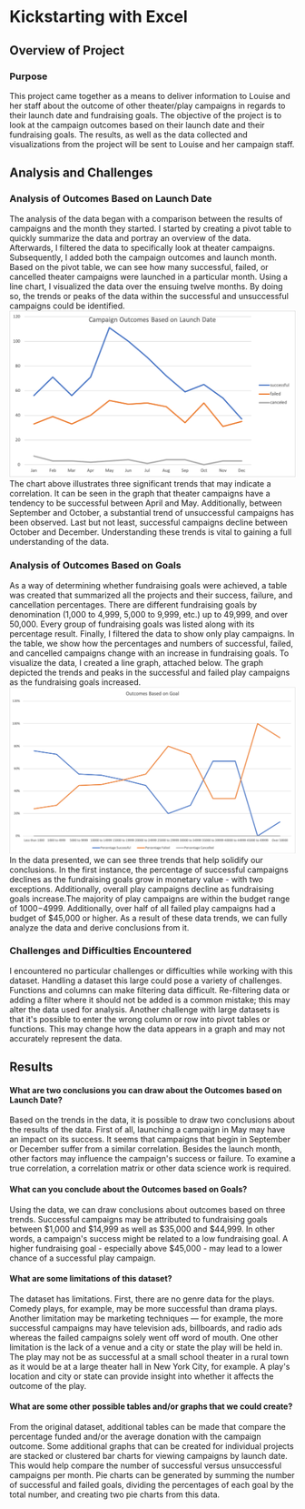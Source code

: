 # Kickstarting with Excel
 
## Overview of Project
 
### Purpose
This project came together as a means to deliver information to Louise and her staff about the outcome of other theater/play campaigns in regards to their launch date and fundraising goals. The objective of the project is to look at the campaign outcomes based on their launch date and their fundraising goals. The results, as well as the data collected and visualizations from the project will be sent to Louise and her campaign staff.
 
## Analysis and Challenges
 
### Analysis of Outcomes Based on Launch Date
The analysis of the data began with a comparison between the results of campaigns and the month they started. I started by creating a pivot table to quickly summarize the data and portray an overview of the data. Afterwards, I filtered the data to specifically look at theater campaigns. Subsequently, I added both the campaign outcomes and launch month.
 Based on the pivot table, we can see how many successful, failed, or cancelled theater campaigns were launched in a particular month. Using a line chart, I visualized the data over the ensuing twelve months. By doing so, the trends or peaks of the data within the successful and unsuccessful campaigns could be identified.
![Outcomes_Based_on_Launch_Date](https://github.com/shireenkahlon/Kickstarter-Analysis/blob/main/Screenshots/Theater_Outcomes_vs_Launch.png)
 The chart above illustrates three significant trends that may indicate a correlation. It can be seen in the graph that theater campaigns have a tendency to be successful between April and May. Additionally, between September and October, a substantial trend of unsuccessful campaigns has been observed. Last but not least, successful campaigns decline between October and December. Understanding these trends is vital to gaining a full understanding of the data.
 
### Analysis of Outcomes Based on Goals
 As a way of determining whether fundraising goals were achieved, a table was created that summarized all the projects and their success, failure, and cancellation percentages. There are different fundraising goals by denomination (1,000 to 4,999, 5,000 to 9,999, etc.) up to 49,999, and over 50,000. Every group of fundraising goals was listed along with its percentage result. Finally, I filtered the data to show only play campaigns. In the table, we show how the percentages and numbers of successful, failed, and cancelled campaigns change with an increase in fundraising goals. To visualize the data, I created a line graph, attached below. The graph depicted the trends and peaks in the successful and failed play campaigns as the fundraising goals increased.
![Outcomes_Based_on_Goals](https://github.com/shireenkahlon/Kickstarter-Analysis/blob/main/Screenshots/Outcomes_vs_Goals.png)
 In the data presented, we can see three trends that help solidify our conclusions. In the first instance, the percentage of successful campaigns declines as the fundraising goals grow in monetary value - with two exceptions. Additionally, overall play campaigns decline as fundraising goals increase.The majority of play campaigns are within the budget range of $1000-$4999. Additionally, over half of all failed play campaigns had a budget of $45,000 or higher. As a result of these data trends, we can fully analyze the data and derive conclusions from it.
 
### Challenges and Difficulties Encountered
 I encountered no particular challenges or difficulties while working with this dataset. Handling a dataset this large could pose a variety of challenges. Functions and columns can make filtering data difficult. Re-filtering data or adding a filter where it should not be added is a common mistake; this may alter the data used for analysis. Another challenge with large datasets is that it's possible to enter the wrong column or row into pivot tables or functions. This may change how the data appears in a graph and may not accurately represent the data.
 ## Results
 
#### What are two conclusions you can draw about the Outcomes based on Launch Date?
Based on the trends in the data, it is possible to draw two conclusions about the results of the data. First of all, launching a campaign in May may have an impact on its success. It seems that campaigns that begin in September or December suffer from a similar correlation. Besides the launch month, other factors may influence the campaign's success or failure. To examine a true correlation, a correlation matrix or other data science work is required. 
 
#### What can you conclude about the Outcomes based on Goals?
Using the data, we can draw conclusions about outcomes based on three trends. Successful campaigns may be attributed to fundraising goals between $1,000 and $14,999 as well as $35,000 and $44,999. In other words, a campaign's success might be related to a low fundraising goal. A higher fundraising goal - especially above $45,000 - may lead to a lower chance of a successful play campaign.
 
 
#### What are some limitations of this dataset?
The dataset has limitations. First, there are no genre data for the plays. Comedy plays, for example, may be more successful than drama plays. Another limitation may be marketing techniques — for example, the more successful campaigns may have television ads, billboards, and radio ads whereas the failed campaigns solely went off word of mouth. One other limitation is the lack of a venue and a city or state the play will be held in. The play may not be as successful at a small school theater in a rural town as it would be at a large theater hall in New York City, for example. A play's location and city or state can provide insight into whether it affects the outcome of the play.
 
#### What are some other possible tables and/or graphs that we could create?
From the original dataset, additional tables can be made that compare the percentage funded and/or the average donation with the campaign outcome. Some additional graphs that can be created for individual projects are stacked or clustered bar charts for viewing campaigns by launch date. This would help compare the number of successful versus unsuccessful campaigns per month. Pie charts can be generated by summing the number of successful and failed goals, dividing the percentages of each goal by the total number, and creating two pie charts from this data. 

